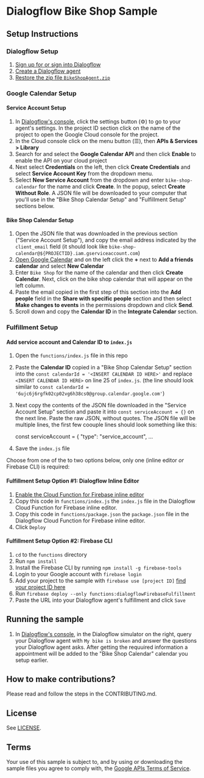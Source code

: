# Dialogflow Bike Shop Sample

## Setup Instructions
### Dialogflow Setup
1. [Sign up for or sign into Dialogflow](https://console.dialogflow.com/api-client/#/login)
1. [Create a Dialogflow agent](https://dialogflow.com/docs/getting-started/building-your-first-agent#create_an_agent)
1. [Restore the zip file `BikeShopAgent.zip`](https://dialogflow.com/docs/agents#export_and_import)

### Google Calendar Setup
#### Service Account Setup
1. In [Dialogflow's console](https://console.dialogflow.com), click the settings button (⚙) to go to your agent's settings. In the project ID section click on the name of the project to open the Google Cloud console for the project.
1. In the Cloud console click on the menu button (☰), then **APIs & Services > Library**
1. Search for and select the **Google Calendar API** and then click **Enable** to enable the API on your cloud project
1. Next select **Credentials** on the left, then click **Create Credentials** and select **Service Account Key** from the dropdown menu.
1. Select **New Service Account** from the dropdown and enter `bike-shop-calendar` for the name and click **Create**. In the popup, select **Create Without Role**.  A JSON file will be downloaded to your computer that you'll use in the "Bike Shop Calendar Setup" and "Fulfillment Setup" sections below.

#### Bike Shop Calendar Setup
1. Open the JSON file that was downloaded in the previous section ("Service Account Setup"), and copy the email address indicated by the `client_email` field (it should look like `bike-shop-calendar@${PROJECTID}.iam.gserviceaccount.com`)
1. [Open Google Calendar](https://calendar.google.com) and on the left click the **+** next to **Add a friends calendar** and select **New Calendar**
1. Enter `Bike Shop` for the name of the calendar and then click **Create Calendar**. Next, click on the bike shop calendar that will appear on the left column.
1. Paste the email copied in the first step of this section into the **Add people** field in the **Share with specific people** section and then select **Make changes to events** in the permissions dropdown and click **Send**.
1. Scroll down and copy the **Calendar ID** in the **Integrate Calendar** section.


### Fulfillment Setup
#### Add service account and Calendar ID to `index.js`
1. Open the `functions/index.js` file in this repo
1. Paste the **Calendar ID** copied in a "Bike Shop Calendar Setup" section into the `const calendarId = '<INSERT CALENDAR ID HERE>'` and replace `<INSERT CALENDAR ID HERE>` on line 25 of `index.js`. (the line should look similar to `const calendarId = '6ujc6j6rgfk02cp02vg6h38cs0@group.calendar.google.com'`)
1. Next copy the contents of the JSON file downloaded in the "Service Account Setup" section and paste it into `const serviceAccount = {}` on the next line.  Paste the raw JSON, without quotes.  The JSON file will be multiple lines, the first few coouple lines should look something like this:

    const serviceAccount = {
      "type": "service_account",
    ...

1. Save the `index.js` file

Choose from one of the to two options below, only one (inline editor *or* Firebase CLI) is required:
#### Fulfillment Setup Option #1: Dialogflow Inline Editor
1. [Enable the Cloud Function for Firebase inline editor](https://dialogflow.com/docs/fulfillment#cloud_functions_for_firebase)
1. Copy this code in `functions/index.js` the `index.js` file in the Dialogflow Cloud Function for Firebase inline editor.
1. Copy this code in `functions/package.json` the `package.json` file in the Dialogflow Cloud Function for Firebase inline editor.
1. Click `Deploy`

#### Fulfillment Setup Option #2: Firebase CLI
1. `cd` to the `functions` directory
1. Run `npm install`
1. Install the Firebase CLI by running `npm install -g firebase-tools`
1. Login to your Google account with `firebase login`
1. Add your project to the sample with `firebase use [project ID]` [find your project ID here](https://dialogflow.com/docs/agents#settings)
1. Run `firebase deploy --only functions:dialogflowFirebaseFulfillment`
1. Paste the URL into your Dialogflow agent's fulfillment and click `Save`

## Running the sample
1. In [Dialogflow's console](https://console.dialogflow.com), in the Dialogflow simulator on the right, query your Dialogflow agent with `My bike is broken` and answer the questions your Dialogflow agent asks.  After getting the requuired information a appointment will be added to the "Bike Shop Calendar" calendar you setup earlier.

## How to make contributions?
Please read and follow the steps in the CONTRIBUTING.md.

## License
See [LICENSE](LICENSE).

## Terms
Your use of this sample is subject to, and by using or downloading the sample files you agree to comply with, the [Google APIs Terms of Service](https://developers.google.com/terms/).
